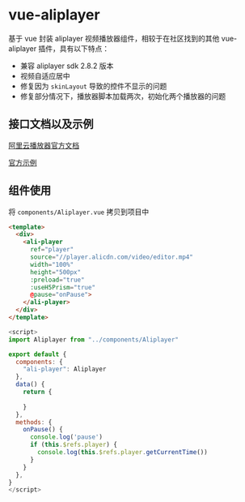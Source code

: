 # vue-aliplayer

基于 vue 封装 aliplayer 视频播放器组件，相较于在社区找到的其他 vue-aliplayer 插件，具有以下特点：

* 兼容 aliplayer sdk 2.8.2 版本
* 视频自适应居中
* 修复因为 `skinLayout` 导致的控件不显示的问题
* 修复部分情况下，播放器脚本加载两次，初始化两个播放器的问题

## 接口文档以及示例

[阿里云播放器官方文档](https://help.aliyun.com/document_detail/125572.html)

[官方示例](https://player.alicdn.com/aliplayer/presentation/index.html)

## 组件使用

将 `components/Aliplayer.vue` 拷贝到项目中

```html
<template>
  <div>
    <ali-player
      ref="player"
      source="//player.alicdn.com/video/editor.mp4"
      width="100%"
      height="500px"
      :preload="true"
      :useH5Prism="true"
      @pause="onPause">
    </ali-player>
  </div>
</template>
```

```js
<script>
import Aliplayer from "../components/Aliplayer"

export default {
  components: {
    "ali-player": Aliplayer
  },
  data() {
    return {
      
    }
  },
  methods: {
    onPause() {
      console.log('pause')
      if (this.$refs.player) {
        console.log(this.$refs.player.getCurrentTime())
      }
    }
  },
}
</script>
```